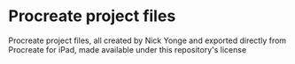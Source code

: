 # Procreate project files
Procreate project files, all created by Nick Yonge and exported directly from Procreate for iPad, made available under this repository's license
